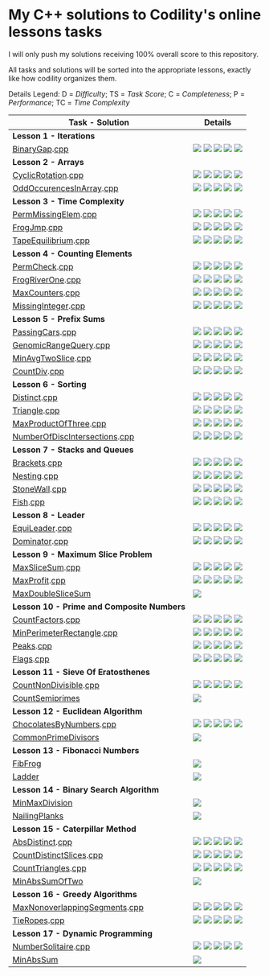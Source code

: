 My C++ solutions to Codility's online lessons tasks
==============================================

I will only push my solutions receiving 100% overall score to this repository.

All tasks and solutions will be sorted into the appropriate lessons, exactly like how codility organizes them. 


Details Legend: D = *Difficulty*; TS = *Task Score*; C = *Completeness*; P = *Performance*; TC = *Time Complexity*

| Task - Solution | Details |  
| --------------- | ------- |
| **Lesson 1 - Iterations**| |
|[BinaryGap](https://app.codility.com/programmers/lessons/1-iterations/binary_gap/).[cpp](src/BinaryGap.cpp) | ![](https://img.shields.io/badge/D-painless-81c1e1.svg) ![](https://img.shields.io/badge/TS-100%25-green.svg) ![](https://img.shields.io/badge/C-100%25-green.svg) ![](https://img.shields.io/badge/P-N%2FA-lightgrey.svg) ![](https://img.shields.io/badge/TC-N%2FA-lightgrey.svg) |
| **Lesson 2 - Arrays**| |
| [CyclicRotation](https://app.codility.com/programmers/lessons/2-arrays/cyclic_rotation/).[cpp](src/CyclicRotation.cpp) | ![](https://img.shields.io/badge/D-painless-81c1e1.svg) ![](https://img.shields.io/badge/TS-100%25-green.svg) ![](https://img.shields.io/badge/C-100%25-green.svg) ![](https://img.shields.io/badge/P-N%2FA-lightgrey.svg) ![](https://img.shields.io/badge/TC-N%2FA-lightgrey.svg) |
| [OddOccurencesInArray](https://app.codility.com/programmers/lessons/2-arrays/odd_occurrences_in_array/).[cpp](src/OddOccurrencesInArray.cpp) | ![](https://img.shields.io/badge/D-painless-81c1e1.svg) ![](https://img.shields.io/badge/TS-100%25-green.svg) ![](https://img.shields.io/badge/C-100%25-green.svg) ![](https://img.shields.io/badge/P-100%25-green.svg) ![](https://img.shields.io/badge/TC-O%28N%29%20or%20O%28N%2Alog%28N%29%29-lightgrey.svg) |
| **Lesson 3 - Time Complexity** | |
|[PermMissingElem](https://app.codility.com/programmers/lessons/3-time_complexity/perm_missing_elem/).[cpp](src/PermMissingElem.cpp) | ![](https://img.shields.io/badge/D-painless-81c1e1.svg) ![](https://img.shields.io/badge/TS-100%25-green.svg) ![](https://img.shields.io/badge/C-100%25-green.svg) ![](https://img.shields.io/badge/P-100%25-green.svg) ![](https://img.shields.io/badge/TC-O%28N%29%20or%20O%28N%2Alog%28N%29%29-lightgrey.svg) |
|[FrogJmp](https://app.codility.com/programmers/lessons/3-time_complexity/frog_jmp/).[cpp](src/FrogJmp.cpp) | ![](https://img.shields.io/badge/D-painless-81c1e1.svg) ![](https://img.shields.io/badge/TS-100%25-green.svg) ![](https://img.shields.io/badge/C-100%25-green.svg) ![](https://img.shields.io/badge/P-100%25-green.svg) ![](https://img.shields.io/badge/TC-O%281%29-lightgrey.svg) |
|[TapeEquilibrium](https://app.codility.com/programmers/lessons/3-time_complexity/tape_equilibrium/).[cpp](src/TapeEquilibrium.cpp) | ![](https://img.shields.io/badge/D-painless-81c1e1.svg) ![](https://img.shields.io/badge/TS-100%25-green.svg) ![](https://img.shields.io/badge/C-100%25-green.svg) ![](https://img.shields.io/badge/P-100%25-green.svg) ![](https://img.shields.io/badge/TC-O%28N%29-lightgrey.svg) |
| **Lesson 4 - Counting Elements**| |
| [PermCheck](https://app.codility.com/programmers/lessons/4-counting_elements/perm_check/).[cpp](src/PermCheck.cpp) | ![](https://img.shields.io/badge/D-painless-81c1e1.svg) ![](https://img.shields.io/badge/TS-100%25-green.svg) ![](https://img.shields.io/badge/C-100%25-green.svg) ![](https://img.shields.io/badge/P-100%25-green.svg) ![](https://img.shields.io/badge/TC-O%28N%29%20or%20O%28N%2Alog%28N%29%29-lightgrey.svg) |
| [FrogRiverOne](https://app.codility.com/programmers/lessons/4-counting_elements/frog_river_one/).[cpp](src/FrogRiverOne.cpp) | ![](https://img.shields.io/badge/D-painless-81c1e1.svg) ![](https://img.shields.io/badge/TS-100%25-green.svg) ![](https://img.shields.io/badge/C-100%25-green.svg) ![](https://img.shields.io/badge/P-100%25-green.svg) ![](https://img.shields.io/badge/TC-O%28N%29-lightgrey.svg) |
| [MaxCounters](https://app.codility.com/programmers/lessons/4-counting_elements/max_counters/).[cpp](src/MaxCounters.cpp) | ![](https://img.shields.io/badge/D-respectable-61c0c5.svg) ![](https://img.shields.io/badge/TS-100%25-green.svg) ![](https://img.shields.io/badge/C-100%25-green.svg) ![](https://img.shields.io/badge/P-100%25-green.svg) ![](https://img.shields.io/badge/TC-O%28N%2BM%29-lightgrey.svg) |
| [MissingInteger](https://app.codility.com/programmers/lessons/4-counting_elements/missing_integer/).[cpp](src/MissingInteger.cpp) | ![](https://img.shields.io/badge/D-respectable-61c0c5.svg) ![](https://img.shields.io/badge/TS-100%25-green.svg) ![](https://img.shields.io/badge/C-100%25-green.svg) ![](https://img.shields.io/badge/P-100%25-green.svg) ![](https://img.shields.io/badge/TC-O%28N%29%20or%20O%28N%2Alog%28N%29%29-lightgrey.svg) |
| **Lesson 5 - Prefix Sums** | |
| [PassingCars](https://app.codility.com/programmers/lessons/5-prefix_sums/passing_cars/).[cpp](src/PassingCars.cpp) | ![](https://img.shields.io/badge/D-painless-81c1e1.svg) ![](https://img.shields.io/badge/TS-100%25-green.svg) ![](https://img.shields.io/badge/C-100%25-green.svg) ![](https://img.shields.io/badge/P-100%25-green.svg) ![](https://img.shields.io/badge/TC-O%28N%29-lightgrey.svg) |
| [GenomicRangeQuery](https://app.codility.com/programmers/lessons/5-prefix_sums/genomic_range_query/).[cpp](src/GenomicRangeQuery.cpp) | ![](https://img.shields.io/badge/D-respectable-61c0c5.svg) ![](https://img.shields.io/badge/TS-100%25-green.svg) ![](https://img.shields.io/badge/C-100%25-green.svg) ![](https://img.shields.io/badge/P-100%25-green.svg) ![](https://img.shields.io/badge/TC-O%28N%2BM%29-lightgrey.svg) |
| [MinAvgTwoSlice](https://app.codility.com/programmers/lessons/5-prefix_sums/min_avg_two_slice/).[cpp](src/MinAvgTwoSlice.cpp) | ![](https://img.shields.io/badge/D-respectable-61c0c5.svg) ![](https://img.shields.io/badge/TS-100%25-green.svg) ![](https://img.shields.io/badge/C-100%25-green.svg) ![](https://img.shields.io/badge/P-100%25-green.svg) ![](https://img.shields.io/badge/TC-O%28N%29-lightgrey.svg) |
| [CountDiv](https://app.codility.com/programmers/lessons/5-prefix_sums/count_div/).[cpp](src/CountDiv.cpp) | ![](https://img.shields.io/badge/D-respectable-61c0c5.svg) ![](https://img.shields.io/badge/TS-100%25-green.svg) ![](https://img.shields.io/badge/C-100%25-green.svg) ![](https://img.shields.io/badge/P-100%25-green.svg) ![](https://img.shields.io/badge/TC-O%281%29-lightgrey.svg) |
| **Lesson 6 - Sorting** | |
| [Distinct](https://app.codility.com/programmers/lessons/6-sorting/distinct/).[cpp](src/Distinct.cpp) | ![](https://img.shields.io/badge/D-painless-81c1e1.svg) ![](https://img.shields.io/badge/TS-100%25-green.svg) ![](https://img.shields.io/badge/C-100%25-green.svg) ![](https://img.shields.io/badge/P-100%25-green.svg) ![](https://img.shields.io/badge/TC-O%28N%29%20or%20O%28N%2Alog%28N%29%29-lightgrey.svg) |
| [Triangle](https://app.codility.com/programmers/lessons/6-sorting/triangle/).[cpp](src/Triangle.cpp) | ![](https://img.shields.io/badge/D-painless-81c1e1.svg) ![](https://img.shields.io/badge/TS-100%25-green.svg) ![](https://img.shields.io/badge/C-100%25-green.svg) ![](https://img.shields.io/badge/P-100%25-green.svg) ![](https://img.shields.io/badge/TC-O%28N%2Alog%28N%29%29-lightgrey.svg) |
| [MaxProductOfThree](https://app.codility.com/programmers/lessons/6-sorting/max_product_of_three/).[cpp](src/MaxProductOfThree.cpp) | ![](https://img.shields.io/badge/D-painless-81c1e1.svg) ![](https://img.shields.io/badge/TS-100%25-green.svg) ![](https://img.shields.io/badge/C-100%25-green.svg) ![](https://img.shields.io/badge/P-100%25-green.svg) ![](https://img.shields.io/badge/TC-O%28N%2Alog%28N%29%29-lightgrey.svg) |
| [NumberOfDiscIntersections](https://app.codility.com/programmers/lessons/6-sorting/number_of_disc_intersections/).[cpp](src/NumberOfDiscIntersections.cpp) | ![](https://img.shields.io/badge/D-respectable-61c0c5.svg) ![](https://img.shields.io/badge/TS-100%25-green.svg) ![](https://img.shields.io/badge/C-100%25-green.svg) ![](https://img.shields.io/badge/P-100%25-green.svg) ![](https://img.shields.io/badge/TC-O%28N%2Alog%28N%29%29-lightgrey.svg) |
| **Lesson 7 - Stacks and Queues** | |
| [Brackets](https://app.codility.com/programmers/lessons/7-stacks_and_queues/brackets/).[cpp](src/Brackets.cpp) | ![](https://img.shields.io/badge/D-painless-81c1e1.svg) ![](https://img.shields.io/badge/TS-100%25-green.svg) ![](https://img.shields.io/badge/C-100%25-green.svg) ![](https://img.shields.io/badge/P-100%25-green.svg) ![](https://img.shields.io/badge/TC-O%28N%29-lightgrey.svg) |
| [Nesting](https://app.codility.com/programmers/lessons/7-stacks_and_queues/nesting/).[cpp](src/Nesting.cpp) | ![](https://img.shields.io/badge/D-painless-81c1e1.svg) ![](https://img.shields.io/badge/TS-100%25-green.svg) ![](https://img.shields.io/badge/C-100%25-green.svg) ![](https://img.shields.io/badge/P-100%25-green.svg) ![](https://img.shields.io/badge/TC-O%28N%29-lightgrey.svg) |
| [StoneWall](https://app.codility.com/programmers/lessons/7-stacks_and_queues/stone_wall/).[cpp](src/StoneWall.cpp) | ![](https://img.shields.io/badge/D-painless-81c1e1.svg) ![](https://img.shields.io/badge/TS-100%25-green.svg) ![](https://img.shields.io/badge/C-100%25-green.svg) ![](https://img.shields.io/badge/P-100%25-green.svg) ![](https://img.shields.io/badge/TC-O%28N%29-lightgrey.svg) |
| [Fish](https://app.codility.com/programmers/lessons/7-stacks_and_queues/stone_wall/).[cpp](src/Fish.cpp) | ![](https://img.shields.io/badge/D-painless-81c1e1.svg) ![](https://img.shields.io/badge/TS-100%25-green.svg) ![](https://img.shields.io/badge/C-100%25-green.svg) ![](https://img.shields.io/badge/P-100%25-green.svg) ![](https://img.shields.io/badge/TC-O%28N%29-lightgrey.svg) |
| **Lesson 8 - Leader** | |
| [EquiLeader](https://app.codility.com/programmers/lessons/8-leader/equi_leader/).[cpp](src/EquiLeader.cpp) | ![](https://img.shields.io/badge/D-painless-81c1e1.svg) ![](https://img.shields.io/badge/TS-100%25-green.svg) ![](https://img.shields.io/badge/C-100%25-green.svg) ![](https://img.shields.io/badge/P-100%25-green.svg) ![](https://img.shields.io/badge/TC-O%28N%29-lightgrey.svg) |
| [Dominator](https://app.codility.com/programmers/lessons/8-leader/dominator/).[cpp](src/Dominator.cpp) | ![](https://img.shields.io/badge/D-painless-81c1e1.svg) ![](https://img.shields.io/badge/TS-100%25-green.svg) ![](https://img.shields.io/badge/C-100%25-green.svg) ![](https://img.shields.io/badge/P-100%25-green.svg) ![](https://img.shields.io/badge/TC-O%28N%2Alog%28N%29%29%20or%20O%28N%29-lightgrey.svg) |
| **Lesson 9 - Maximum Slice Problem** | |
| [MaxSliceSum](https://app.codility.com/programmers/lessons/9-maximum_slice_problem/max_slice_sum/).[cpp](src/MaxSliceSum.cpp) | ![](https://img.shields.io/badge/D-painless-81c1e1.svg) ![](https://img.shields.io/badge/TS-100%25-green.svg) ![](https://img.shields.io/badge/C-100%25-green.svg) ![](https://img.shields.io/badge/P-100%25-green.svg) ![](https://img.shields.io/badge/TC-O%28N%29-lightgrey.svg) |
| [MaxProfit](https://app.codility.com/programmers/lessons/9-maximum_slice_problem/max_profit/).[cpp](src/MaxProfit.cpp) | ![](https://img.shields.io/badge/D-painless-81c1e1.svg) ![](https://img.shields.io/badge/TS-100%25-green.svg) ![](https://img.shields.io/badge/C-100%25-green.svg) ![](https://img.shields.io/badge/P-100%25-green.svg) ![](https://img.shields.io/badge/TC-O%28N%29-lightgrey.svg) |
| [MaxDoubleSliceSum](https://app.codility.com/programmers/lessons/9-maximum_slice_problem/max_double_slice_sum/) []() | ![](https://img.shields.io/badge/D-respectable-61c0c5.svg) |
| **Lesson 10 - Prime and Composite Numbers** | |
| [CountFactors](https://app.codility.com/programmers/lessons/10-prime_and_composite_numbers/count_factors/).[cpp](src/CountFactors.cpp) | ![](https://img.shields.io/badge/D-painless-81c1e1.svg) ![](https://img.shields.io/badge/TS-100%25-green.svg) ![](https://img.shields.io/badge/C-100%25-green.svg) ![](https://img.shields.io/badge/P-100%25-green.svg) ![](https://img.shields.io/badge/TC-O%28sqrt%28N%29%29-lightgrey.svg) |
| [MinPerimeterRectangle](https://app.codility.com/programmers/lessons/10-prime_and_composite_numbers/min_perimeter_rectangle/).[cpp](src/MinPerimeterRectangle.cpp) | ![](https://img.shields.io/badge/D-painless-81c1e1.svg) ![](https://img.shields.io/badge/TS-100%25-green.svg) ![](https://img.shields.io/badge/C-100%25-green.svg) ![](https://img.shields.io/badge/P-100%25-green.svg) ![](https://img.shields.io/badge/TC-O%28sqrt%28N%29%29-lightgrey.svg) |
| [Peaks](https://app.codility.com/programmers/lessons/10-prime_and_composite_numbers/peaks/).[cpp](src/Peaks.cpp) | ![](https://img.shields.io/badge/D-respectable-61c0c5.svg) ![](https://img.shields.io/badge/TS-100%25-green.svg) ![](https://img.shields.io/badge/C-100%25-green.svg) ![](https://img.shields.io/badge/P-100%25-green.svg) ![](https://i.imgur.com/WUZ12zv.png) |
| [Flags](https://app.codility.com/programmers/lessons/10-prime_and_composite_numbers/flags/).[cpp](src/Flags.cpp) | ![](https://img.shields.io/badge/D-respectable-61c0c5.svg) ![](https://img.shields.io/badge/TS-100%25-green.svg) ![](https://img.shields.io/badge/C-100%25-green.svg) ![](https://img.shields.io/badge/P-100%25-green.svg) ![](https://img.shields.io/badge/TC-O%28N%29-lightgrey.svg) |
| **Lesson 11 - Sieve Of Eratosthenes** | |
| [CountNonDivisible](https://app.codility.com/programmers/lessons/11-sieve_of_eratosthenes/count_non_divisible/).[cpp](src/CountNonDivisible.cpp) | ![](https://img.shields.io/badge/D-respectable-61c0c5.svg) ![](https://img.shields.io/badge/TS-100%25-green.svg) ![](https://img.shields.io/badge/C-100%25-green.svg) ![](https://img.shields.io/badge/P-100%25-green.svg) ![](https://img.shields.io/badge/TC-O%28N%2Alog%28N%29%29-lightgrey.svg)|
| [CountSemiprimes](https://app.codility.com/programmers/lessons/11-sieve_of_eratosthenes/count_semiprimes/) []() | ![](https://img.shields.io/badge/D-respectable-61c0c5.svg) |
| **Lesson 12 - Euclidean Algorithm** | |
| [ChocolatesByNumbers](https://app.codility.com/programmers/lessons/12-euclidean_algorithm/chocolates_by_numbers/).[cpp](src/ChocolatesByNumbers.cpp) | ![](https://img.shields.io/badge/D-painless-81c1e1.svg) ![](https://img.shields.io/badge/TS-100%25-green.svg) ![](https://img.shields.io/badge/C-100%25-green.svg) ![](https://img.shields.io/badge/P-100%25-green.svg) ![](https://img.shields.io/badge/TC-O%28log%28N%2BM%29%29-lightgrey.svg) |
| [CommonPrimeDivisors](https://app.codility.com/programmers/lessons/12-euclidean_algorithm/common_prime_divisors/) []() | ![](https://img.shields.io/badge/D-respectable-61c0c5.svg) |
| **Lesson 13 - Fibonacci Numbers** | |
| [FibFrog](https://app.codility.com/programmers/lessons/13-fibonacci_numbers/fib_frog/) | ![](https://img.shields.io/badge/D-respectable-61c0c5.svg) |
| [Ladder](https://app.codility.com/programmers/lessons/13-fibonacci_numbers/ladder/) []() | ![](https://img.shields.io/badge/D-respectable-61c0c5.svg) |
| **Lesson 14 - Binary Search Algorithm** | |
| [MinMaxDivision](https://app.codility.com/programmers/lessons/14-binary_search_algorithm/min_max_division/) | ![](https://img.shields.io/badge/D-respectable-61c0c5.svg) |
| [NailingPlanks](https://app.codility.com/programmers/lessons/14-binary_search_algorithm/nailing_planks/) | ![](https://img.shields.io/badge/D-respectable-61c0c5.svg) |
| **Lesson 15 - Caterpillar Method** | |
| [AbsDistinct](https://app.codility.com/programmers/lessons/15-caterpillar_method/abs_distinct/).[cpp](src/AbsDistinct.cpp) | ![](https://img.shields.io/badge/D-painless-81c1e1.svg) ![](https://img.shields.io/badge/TS-100%25-green.svg) ![](https://img.shields.io/badge/C-100%25-green.svg) ![](https://img.shields.io/badge/P-100%25-green.svg) ![](https://img.shields.io/badge/TC-O%28N%29%20or%20O%28N%2Alog%28N%29%29-lightgrey.svg) |
| [CountDistinctSlices](https://app.codility.com/programmers/lessons/15-caterpillar_method/count_distinct_slices/).[cpp](src/CountDistinctSlices.cpp) | ![](https://img.shields.io/badge/D-painless-81c1e1.svg) ![](https://img.shields.io/badge/TS-100%25-green.svg) ![](https://img.shields.io/badge/C-100%25-green.svg) ![](https://img.shields.io/badge/P-100%25-green.svg) ![](https://img.shields.io/badge/TC-O%28N%29-lightgrey.svg) |
| [CountTriangles](https://app.codility.com/programmers/lessons/15-caterpillar_method/count_triangles/).[cpp](src/CountTriangles.cpp) | ![](https://img.shields.io/badge/D-painless-81c1e1.svg) ![](https://img.shields.io/badge/TS-100%25-green.svg) ![](https://img.shields.io/badge/C-100%25-green.svg) ![](https://img.shields.io/badge/P-100%25-green.svg) ![](https://img.shields.io/badge/TC-O%28N%B2%29-lightgrey.svg) |
| [MinAbsSumOfTwo](https://app.codility.com/programmers/lessons/15-caterpillar_method/min_abs_sum_of_two/) []() | ![](https://img.shields.io/badge/D-respectable-61c0c5.svg) |
| **Lesson 16 - Greedy Algorithms** | |
| [MaxNonoverlappingSegments](https://app.codility.com/programmers/lessons/16-greedy_algorithms/max_nonoverlapping_segments/).[cpp](src/MaxNonoverlappingSegments.cpp) | ![](https://img.shields.io/badge/D-painless-81c1e1.svg) ![](https://img.shields.io/badge/TS-100%25-green.svg) ![](https://img.shields.io/badge/C-100%25-green.svg) ![](https://img.shields.io/badge/P-100%25-green.svg) ![](https://img.shields.io/badge/TC-O%28N%29-lightgrey.svg) |
| [TieRopes](https://app.codility.com/programmers/lessons/16-greedy_algorithms/tie_ropes/).[cpp](src/TieRopes.cpp) | ![](https://img.shields.io/badge/D-painless-81c1e1.svg) ![](https://img.shields.io/badge/TS-100%25-green.svg) ![](https://img.shields.io/badge/C-100%25-green.svg) ![](https://img.shields.io/badge/P-100%25-green.svg) ![](https://img.shields.io/badge/TC-O%28N%29-lightgrey.svg) |
| **Lesson 17 - Dynamic Programming** | |
| [NumberSolitaire](https://app.codility.com/programmers/lessons/17-dynamic_programming/number_solitaire/).[cpp](src/NumberSolitaire.cpp) | ![](https://img.shields.io/badge/D-respectable-61c0c5.svg) ![](https://img.shields.io/badge/TS-100%25-green.svg) ![](https://img.shields.io/badge/C-100%25-green.svg) ![](https://img.shields.io/badge/P-100%25-green.svg) ![](https://img.shields.io/badge/TC-O%28N%29-lightgrey.svg) |
| [MinAbsSum](https://app.codility.com/programmers/lessons/17-dynamic_programming/min_abs_sum/) []() | ![](https://img.shields.io/badge/D-ambitious-4fa0a4.svg) |
